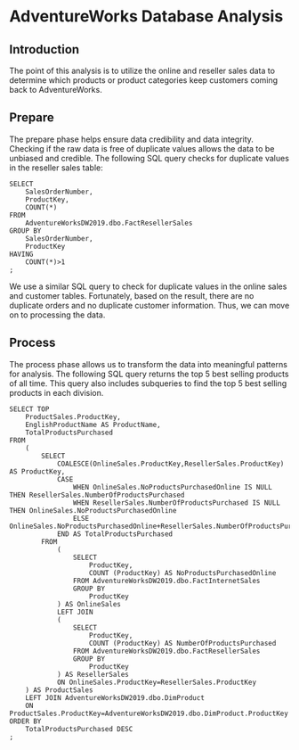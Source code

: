# AdventureWorks Database Analysis
## Introduction
The point of this analysis is to utilize the online and reseller sales data to determine which products or product categories keep customers coming back to AdventureWorks.

## Prepare
The prepare phase helps ensure data credibility and data integrity. Checking if the raw data is free of duplicate values allows the data to be unbiased and credible. The following SQL query checks for duplicate values in the reseller sales table:
```
SELECT 
	SalesOrderNumber,
	ProductKey,
	COUNT(*)
FROM 
	AdventureWorksDW2019.dbo.FactResellerSales
GROUP BY
	SalesOrderNumber,
	ProductKey
HAVING
	COUNT(*)>1
;
```
We use a similar SQL query to check for duplicate values in the online sales and customer tables. Fortunately, based on the result, there are no duplicate orders and no duplicate customer information. Thus, we can move on to processing the data.

## Process
The process phase allows us to transform the data into meaningful patterns for analysis. The following SQL query returns the top 5 best selling products of all time. This query also includes subqueries to find the top 5 best selling products in each division.
```
SELECT TOP
	ProductSales.ProductKey, 
	EnglishProductName AS ProductName,
	TotalProductsPurchased
FROM 
	(
		SELECT
			COALESCE(OnlineSales.ProductKey,ResellerSales.ProductKey) AS ProductKey,
			CASE
				WHEN OnlineSales.NoProductsPurchasedOnline IS NULL THEN ResellerSales.NumberOfProductsPurchased
				WHEN ResellerSales.NumberOfProductsPurchased IS NULL THEN OnlineSales.NoProductsPurchasedOnline
				ELSE OnlineSales.NoProductsPurchasedOnline+ResellerSales.NumberOfProductsPurchased 
			END AS TotalProductsPurchased
		FROM 
			(
				SELECT
					ProductKey,
					COUNT (ProductKey) AS NoProductsPurchasedOnline
				FROM AdventureWorksDW2019.dbo.FactInternetSales
				GROUP BY
					ProductKey
			) AS OnlineSales
			LEFT JOIN
			(
				SELECT
					ProductKey,
					COUNT (ProductKey) AS NumberOfProductsPurchased
				FROM AdventureWorksDW2019.dbo.FactResellerSales
				GROUP BY
					ProductKey
			) AS ResellerSales
			ON OnlineSales.ProductKey=ResellerSales.ProductKey
	) AS ProductSales
	LEFT JOIN AdventureWorksDW2019.dbo.DimProduct
	ON ProductSales.ProductKey=AdventureWorksDW2019.dbo.DimProduct.ProductKey
ORDER BY
	TotalProductsPurchased DESC
;
```


